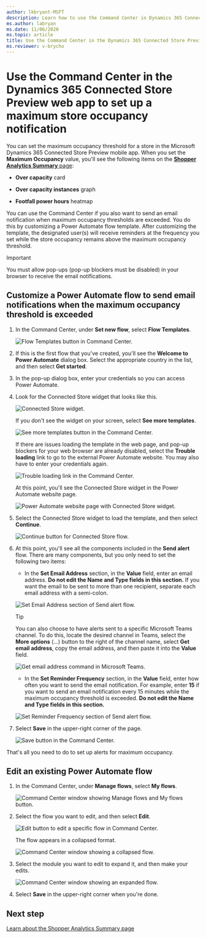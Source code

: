 ```yaml
---
author: lkbryant-MSFT
description: Learn how to use the Command Center in Dynamics 365 Connected Store Preview to set up an email notification when maximum store occupancy thresholds are exceeded.
ms.author: labryan
ms.date: 11/06/2020
ms.topic: article
title: Use the Command Center in the Dynamics 365 Connected Store Preview web app to set up a maximum store occupancy notification
ms.reviewer: v-brycho
---
```


# Use the Command Center in the Dynamics 365 Connected Store Preview web app to set up a maximum store occupancy notification 

You can set the maximum occupancy threshold for a store in the Microsoft Dynamics 365 Connected Store Preview mobile app. When you set the **Maximum Occupancy** value, 
you'll see the following items on the [**Shopper Analytics Summary** page](shopper-analytics-summary-page.md):

- **Over capacity** card

- **Over capacity instances** graph

- **Footfall power hours** heatmap

You can use the Command Center if you also want to send an email notification when maximum occupancy thresholds are exceeded. You do this by customizing a 
Power Automate flow template. After customizing the template, the designated user(s) will receive reminders at the frequency you set while the store occupancy 
remains above the maximum occupancy threshold.

> [!IMPORTANT]
> You must allow pop-ups (pop-up blockers must be disabled) in your browser to receive the email notifications.

## Customize a Power Automate flow to send email notifications when the maximum occupancy threshold is exceeded

1. In the Command Center, under **Set new flow**, select **Flow Templates**.

    ![Flow Templates button in Command Center.](media/command-center-set-new-flow.PNG "Flow Templates button in Command Center")
    
2. If this is the first flow that you've created, you'll see the **Welcome to Power Automate** dialog box. Select the appropriate country in the list, and then select **Get started**.
    
3. In the pop-up dialog box, enter your credentials so you can access Power Automate.
    
4. Look for the Connected Store widget that looks like this. 

    ![Connected Store widget.](media/command-center-connected-store-widget.PNG "Connected Store widget")

    If you don't see the widget on your screen, select **See more templates**.

    ![See more templates button in the Command Center.](media/command-center-see-more-templates.PNG "See more templates button in the Command Center")
    
    If there are issues loading the template in the web page, and pop-up blockers for your web browser are already disabled, select the **Trouble loading** link to go to the external Power Automate website. You may also have to enter your credentials again.
    
    ![Trouble loading link in the Command Center.](media/command-center-trouble-loading-link.PNG "Trouble loading link in the Command Center")
    
    At this point, you'll see the Connected Store widget in the Power Automate website page.
    
    ![Power Automate website page with Connected Store widget.](media/command-center-power-automate-website.PNG "Power Automate website page with Connected Store widget")
    
5. Select the Connected Store widget to load the template, and then select **Continue**.

    ![Continue button for Connected Store flow.](media/command-center-continue-button.PNG "Continue button for Connected Store flow")

7. At this point, you'll see all the components included in the **Send alert** flow. There are many components, but you only need to set the following two items:

    - In the **Set Email Address** section, in the **Value** field, enter an email address. **Do not edit the Name and Type fields in this section.** If you want the email to be sent to more than one recipient, separate each email address with a semi-colon. 

    ![Set Email Address section of Send alert flow.](media/command-center-set-email-address.PNG "Set Email Address section of Send alert flow")

    > [!TIP]
    > You can also choose to have alerts sent to a specific Microsoft Teams channel. To do this, locate the desired channel in Teams, select the **More options** (...) button to the right of the channel name, select **Get email address**, copy the email address, and then paste it into the **Value** field. 
    >
    > ![Get email address command in Microsoft Teams.](media/command-center-teams-email-link.PNG "Get email address command in Microsoft Teams")
    
    - In the **Set Reminder Frequency** section, in the **Value** field, enter how often you want to send the email notification. For example, enter **15** if you want to send an email notification every 15 minutes while the maximum occupancy threshold is exceeded. **Do not edit the Name and Type fields in this section.**

    ![Set Reminder Frequency section of Send alert flow.](media/command-center-set-reminder-frequency.PNG "Set Reminder Frequency section of Send alert flow")
    
8. Select **Save** in the upper-right corner of the page.

    ![Save button in the Command Center.](media/command-center-save-button.PNG "Save button in the Command Center")
    
That's all you need to do to set up alerts for maximum occupancy. 

## Edit an existing Power Automate flow

1. In the Command Center, under **Manage flows**, select **My flows**.

    ![Command Center window showing Manage flows and My flows button.](media/command-center-edit-flow.PNG "Command Center window showing Manage flows and My flows button")
    
2. Select the flow you want to edit, and then select **Edit**.

    ![Edit button to edit a specific flow in Command Center.](media/command-center-edit-button.PNG "Edit button to edit a specific flow in Command Center")
    
    The flow appears in a collapsed format.
    
    ![Command Center window showing a collapsed flow.](media/command-center-collapsed-flow.PNG "Command Center window showing a collapsed flow")
    
3. Select the module you want to edit to expand it, and then make your edits.

    ![Command Center window showing an expanded flow.](media/command-center-expanded-flow.PNG "Command Center window showing an expanded flow")
    
4. Select **Save** in the upper-right corner when you're done.
    

    
## Next step

[Learn about the Shopper Analytics Summary page](shopper-analytics-summary-page.md)
    
    


